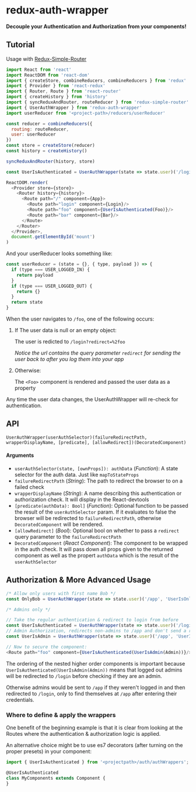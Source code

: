 # redux-auth-wrapper

**Decouple your Authentication and Authorization from your components!**

## Tutorial

Usage with [Redux-Simple-Router](https://github.com/rackt/redux-simple-router)

```js
import React from 'react'
import ReactDOM from 'react-dom'
import { createStore, combineReducers, combineReducers } from 'redux'
import { Provider } from 'react-redux'
import { Router, Route } from 'react-router'
import { createHistory } from 'history'
import { syncReduxAndRouter, routeReducer } from 'redux-simple-router'
import { UserAuthWrapper } from 'redux-auth-wrapper'
import userReducer from '<project-path>/reducers/userReducer'

const reducer = combineReducers({
  routing: routeReducer,
  user: userReducer
})
const store = createStore(reducer)
const history = createHistory()

syncReduxAndRouter(history, store)

const UserIsAuthenticated = UserAuthWrapper(state => state.user)('/login', 'UserIsAuthenticated')

ReactDOM.render(
  <Provider store={store}>
    <Router history={history}>
      <Route path="/" component={App}>
        <Route path="login" component={Login}/>
        <Route path="foo" component={UserIsAuthenticated(Foo)}/>
        <Route path="bar" component={Bar}/>
      </Route>
    </Router>
  </Provider>,
  document.getElementById('mount')
)
```

And your userReducer looks something like:
```js
const userReducer = (state = {}, { type, payload }) => {
  if (type === USER_LOGGED_IN) {
    return payload
  }
  if (type === USER_LOGGED_OUT) {
    return {}
  }
  return state
}
```

When the user navigates to `/foo`, one of the following occurs:

1. If The user data is null or an empty object:

    The user is redicted to `/login?redirect=%2foo`
    
    *Notice the url contains the query parameter `redirect` for sending the user back to after you log them into your app*
2. Otherwise:

    The `<Foo>` component is rendered and passed the user data as a property

Any time the user data changes, the UserAuthWrapper will re-check for authentication.

## API

`UserAuthWrapper(userAuthSelector)(failureRedirectPath, wrapperDisplayName, [predicate], [allowRedirect])(DecoratedComponent)`

#### Arguments

* `userAuthSelector(state, [ownProps]): authData` \(*Function*): A state selector for the auth data. Just like `mapToStateProps`
* `failureRedirectPath` \(*String*): The path to redirect the browser to on a failed check
* `wrapperDisplayName` \(*String*): A name describing this authentication or authorization check. It will display in the React-devtools
* `[predicate(authData): Bool]` \(*Function*): Optional function to be passed the result of the `userAuthSelector` param. 
If it evaluates to false the browser will be redirected to `failureRedirectPath`, otherwise `DecoratedComponent` will be rendered.
* `[allowRedirect]` \(*Bool*): Optional bool on whether to pass a `redirect` query parameter to the `failureRedirectPath`
* `DecoratedComponent` \(*React Component*): The component to be wrapped in the auth check. It will pass down all props given to the returned component as well as the propert `authData` which is the result of the `userAuthSelector`

## Authorization & More Advanced Usage

```js
/* Allow only users with first name Bob */
const OnlyBob = UserAuthWrapper(state => state.user)('/app', 'UserIsOnlyTest', user => user.firstName === 'Bob')

/* Admins only */

// Take the regular authentication & redirect to login from before
const UserIsAuthenticated = UserAuthWrapper(state => state.user)('/login', 'UserIsAuthenticated')
// Admin Authorization, redirects non-admins to /app and don't send a redirect param
const UserIsAdmin = UserAuthWrapper(state => state.user)('/app', 'UserIsAdmin', user => user.isAdmin, false)

// Now to secure the component:
<Route path="foo" component={UserIsAuthenticated(UserIsAdmin(Admin))}/>
```

The ordering of the nested higher order components is important because `UserIsAuthenticated(UserIsAdmin(Admin))` 
means that logged out admins will be redirected to `/login` before checking if they are an admin.

Otherwise admins would be sent to `/app` if they weren't logged in and then redirected to `/login`, only to find themselves at `/app`
after entering their credentials.

### Where to define & apply the wrappers

One benefit of the beginning example is that it is clear from looking at the Routes where the 
authentication & authorization logic is applied.

An alternative choice might be to use es7 decorators (after turning on the proper presets) in your component:

```js
import { UserIsAuthenticated } from '<projectpath>/auth/authWrappers';

@UserIsAuthenticated
class MyComponents extends Component {
}
```
